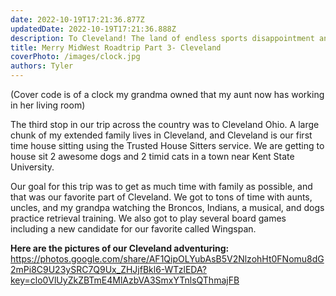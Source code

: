 ```yaml
---
date: 2022-10-19T17:21:36.877Z 
updatedDate: 2022-10-19T17:21:36.888Z
description: To Cleveland! The land of endless sports disappointment and conversations about lake effect.
title: Merry MidWest Roadtrip Part 3- Cleveland
coverPhoto: /images/clock.jpg
authors: Tyler
---
```

(Cover code is of a clock my grandma owned that my aunt now has working in her living room)

The third stop in our trip across the country was to Cleveland Ohio. A large chunk of my extended family lives in Cleveland, and Cleveland is our first time house sitting using the Trusted House Sitters service.  We are getting to house sit 2 awesome dogs and 2 timid cats in a town near Kent State University.

Our goal for this trip was to get as much time with family as possible, and that was our favorite part of Cleveland. We got to tons of time with aunts, uncles, and my grandpa watching the Broncos, Indians, a musical, and dogs practice retrieval training. We also got to play several board games including a new candidate for our favorite called Wingspan.

**Here are the pictures of our Cleveland adventuring:** https://photos.google.com/share/AF1QipOLYubAsB5V2NlzohHt0FNomu8dG2mPi8C9U23ySRC7Q9Ux_ZHJjfBkl6-WTzlEDA?key=clo0VlUyZkZBTmE4MlAzbVA3SmxYTnlsQThmajFB